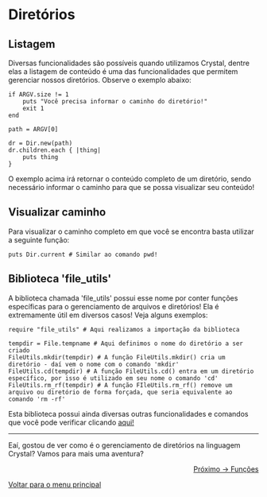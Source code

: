 # Diretórios

## Listagem

Diversas funcionalidades são possíveis quando utilizamos Crystal, dentre elas a listagem de conteúdo é uma das funcionalidades que permitem gerenciar nossos diretórios. Observe o exemplo abaixo:

```cr
if ARGV.size != 1
    puts "Você precisa informar o caminho do diretório!"
    exit 1
end

path = ARGV[0]

dr = Dir.new(path)
dr.children.each { |thing|
    puts thing
}
```

O exemplo acima irá retornar o conteúdo completo de um diretório, sendo necessário informar o caminho para que se possa visualizar seu conteúdo!

## Visualizar caminho

Para visualizar o caminho completo em que você se encontra basta utilizar a seguinte função: 

```cr
puts Dir.current # Similar ao comando pwd!
```

## Biblioteca 'file_utils'

A biblioteca chamada 'file_utils' possui esse nome por conter funções específicas para o gerenciamento de arquivos e diretórios! Ela é extremamente útil em diversos casos! Veja alguns exemplos: 

```cr
require "file_utils" # Aqui realizamos a importação da biblioteca

tempdir = File.tempname # Aqui definimos o nome do diretório a ser criado
FileUtils.mkdir(tempdir) # A função FileUtils.mkdir() cria um diretório - daí vem o nome com o comando 'mkdir'
FileUtils.cd(tempdir) # A função FileUtils.cd() entra em um diretório específico, por isso é utilizado em seu nome o comando 'cd'
FileUtils.rm_rf(tempdir) # A função FIleUtils.rm_rf() remove um arquivo ou diretório de forma forçada, que seria equivalente ao comando 'rm -rf'
```

Esta biblioteca possui ainda diversas outras funcionalidades e comandos que você pode verificar clicando <a href="https://crystal-lang.org/api/1.5.1/FileUtils.html">aqui!</a>

---

Eaí, gostou de ver como é o gerenciamento de diretórios na linguagem Crystal? Vamos para mais uma aventura?

<p align="right">
  <a href="https://github.com/lanjoni/crystal4noobs/blob/main/content/conceitos/funcoes.md">Próximo -> Funções</a>
</p>

<p align="left">
  <a href="https://github.com/lanjoni/crystal4noobs#roadmap">Voltar para o menu principal</a>
</p>
